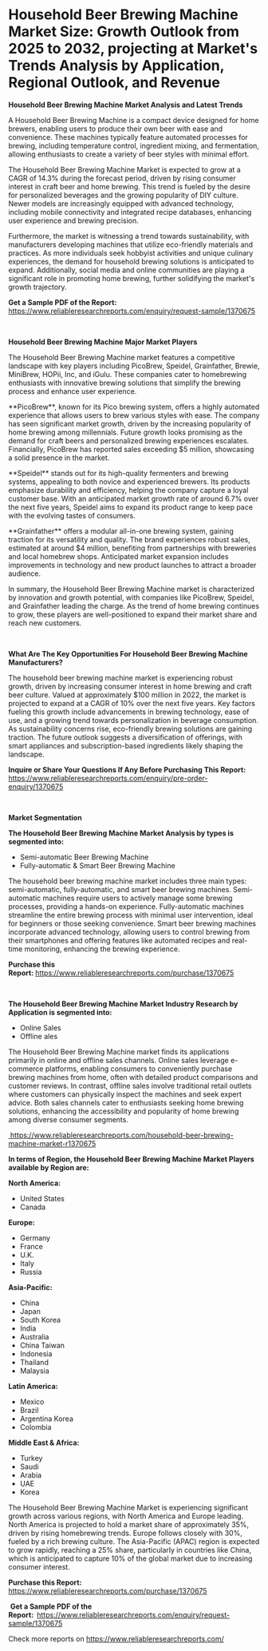 <p><h1>Household Beer Brewing Machine Market Size: Growth Outlook from 2025 to 2032, projecting at Market's Trends Analysis by Application, Regional Outlook, and Revenue</h1></p><p><strong>Household Beer Brewing Machine Market Analysis and Latest Trends</strong></p>
<p><p>A Household Beer Brewing Machine is a compact device designed for home brewers, enabling users to produce their own beer with ease and convenience. These machines typically feature automated processes for brewing, including temperature control, ingredient mixing, and fermentation, allowing enthusiasts to create a variety of beer styles with minimal effort.</p><p>The Household Beer Brewing Machine Market is expected to grow at a CAGR of 14.3% during the forecast period, driven by rising consumer interest in craft beer and home brewing. This trend is fueled by the desire for personalized beverages and the growing popularity of DIY culture. Newer models are increasingly equipped with advanced technology, including mobile connectivity and integrated recipe databases, enhancing user experience and brewing precision.</p><p>Furthermore, the market is witnessing a trend towards sustainability, with manufacturers developing machines that utilize eco-friendly materials and practices. As more individuals seek hobbyist activities and unique culinary experiences, the demand for household brewing solutions is anticipated to expand. Additionally, social media and online communities are playing a significant role in promoting home brewing, further solidifying the market's growth trajectory.</p></p>
<p><strong>Get a Sample PDF of the Report:&nbsp;</strong> <a href="https://www.reliableresearchreports.com/enquiry/request-sample/1370675?utm_campaign=2201&utm_medium=2&utm_source=Github&utm_content=ia&utm_term=22032025&utm_id=household-beer-brewing-machine">https://www.reliableresearchreports.com/enquiry/request-sample/1370675</a></p>
<p>&nbsp;</p>
<p><strong>Household Beer Brewing Machine Major Market Players</strong></p>
<p><p>The Household Beer Brewing Machine market features a competitive landscape with key players including PicoBrew, Speidel, Grainfather, Brewie, MiniBrew, HOPii, Inc, and iGulu. These companies cater to homebrewing enthusiasts with innovative brewing solutions that simplify the brewing process and enhance user experience.</p><p>**PicoBrew**, known for its Pico brewing system, offers a highly automated experience that allows users to brew various styles with ease. The company has seen significant market growth, driven by the increasing popularity of home brewing among millennials. Future growth looks promising as the demand for craft beers and personalized brewing experiences escalates. Financially, PicoBrew has reported sales exceeding $5 million, showcasing a solid presence in the market.</p><p>**Speidel** stands out for its high-quality fermenters and brewing systems, appealing to both novice and experienced brewers. Its products emphasize durability and efficiency, helping the company capture a loyal customer base. With an anticipated market growth rate of around 6.7% over the next five years, Speidel aims to expand its product range to keep pace with the evolving tastes of consumers.</p><p>**Grainfather** offers a modular all-in-one brewing system, gaining traction for its versatility and quality. The brand experiences robust sales, estimated at around $4 million, benefiting from partnerships with breweries and local homebrew shops. Anticipated market expansion includes improvements in technology and new product launches to attract a broader audience.</p><p>In summary, the Household Beer Brewing Machine market is characterized by innovation and growth potential, with companies like PicoBrew, Speidel, and Grainfather leading the charge. As the trend of home brewing continues to grow, these players are well-positioned to expand their market share and reach new customers.</p></p>
<p>&nbsp;</p>
<p><strong>What Are The Key Opportunities For Household Beer Brewing Machine Manufacturers?</strong></p>
<p><p>The household beer brewing machine market is experiencing robust growth, driven by increasing consumer interest in home brewing and craft beer culture. Valued at approximately $100 million in 2022, the market is projected to expand at a CAGR of 10% over the next five years. Key factors fueling this growth include advancements in brewing technology, ease of use, and a growing trend towards personalization in beverage consumption. As sustainability concerns rise, eco-friendly brewing solutions are gaining traction. The future outlook suggests a diversification of offerings, with smart appliances and subscription-based ingredients likely shaping the landscape.</p></p>
<p><strong>Inquire or Share Your Questions If Any Before Purchasing This Report:</strong> <a href="https://www.reliableresearchreports.com/enquiry/pre-order-enquiry/1370675?utm_campaign=2201&utm_medium=2&utm_source=Github&utm_content=ia&utm_term=22032025&utm_id=household-beer-brewing-machine">https://www.reliableresearchreports.com/enquiry/pre-order-enquiry/1370675</a></p>
<p>&nbsp;</p>
<p><strong>Market Segmentation</strong></p>
<p><strong>The Household Beer Brewing Machine Market Analysis by types is segmented into:</strong></p>
<p><ul><li>Semi-automatic Beer Brewing Machine</li><li>Fully-automatic & Smart Beer Brewing Machine</li></ul></p>
<p><p>The household beer brewing machine market includes three main types: semi-automatic, fully-automatic, and smart beer brewing machines. Semi-automatic machines require users to actively manage some brewing processes, providing a hands-on experience. Fully-automatic machines streamline the entire brewing process with minimal user intervention, ideal for beginners or those seeking convenience. Smart beer brewing machines incorporate advanced technology, allowing users to control brewing from their smartphones and offering features like automated recipes and real-time monitoring, enhancing the brewing experience.</p></p>
<p><strong>Purchase this Report:&nbsp;</strong><a href="https://www.reliableresearchreports.com/purchase/1370675?utm_campaign=2201&utm_medium=2&utm_source=Github&utm_content=ia&utm_term=22032025&utm_id=household-beer-brewing-machine">https://www.reliableresearchreports.com/purchase/1370675</a></p>
<p>&nbsp;</p>
<p><strong>The Household Beer Brewing Machine Market Industry Research by Application is segmented into:</strong></p>
<p><ul><li>Online Sales</li><li>Offline ales</li></ul></p>
<p><p>The Household Beer Brewing Machine market finds its applications primarily in online and offline sales channels. Online sales leverage e-commerce platforms, enabling consumers to conveniently purchase brewing machines from home, often with detailed product comparisons and customer reviews. In contrast, offline sales involve traditional retail outlets where customers can physically inspect the machines and seek expert advice. Both sales channels cater to enthusiasts seeking home brewing solutions, enhancing the accessibility and popularity of home brewing among diverse consumer segments.</p></p>
<p><a href="https://www.reliableresearchreports.com/household-beer-brewing-machine-market-r1370675?utm_campaign=2201&utm_medium=2&utm_source=Github&utm_content=ia&utm_term=22032025&utm_id=household-beer-brewing-machine">&nbsp;https://www.reliableresearchreports.com/household-beer-brewing-machine-market-r1370675</a></p>
<p><strong>In terms of Region, the Household Beer Brewing Machine Market Players available by Region are:</strong></p>
<p>
    <p> <strong> North America: </strong>
        <ul>
            <li>United States</li>
            <li>Canada</li>
        </ul>
        </p> 
    <p> <strong> Europe: </strong>
        <ul>
            <li>Germany</li>
            <li>France</li>
            <li>U.K.</li>
            <li>Italy</li>
            <li>Russia</li>
        </ul>
        </p> 
    <p> <strong> Asia-Pacific: </strong>
        <ul>
            <li>China</li>
            <li>Japan</li>
            <li>South Korea</li>
            <li>India</li>
            <li>Australia</li>
            <li>China Taiwan</li>
            <li>Indonesia</li>
            <li>Thailand</li>
            <li>Malaysia</li>
        </ul>
        </p> 
    <p> <strong> Latin America: </strong>
        <ul>
            <li>Mexico</li>
            <li>Brazil</li>
            <li>Argentina Korea</li>
            <li>Colombia</li>
        </ul>
        </p> 
    <p> <strong> Middle East & Africa: </strong>
        <ul>
            <li>Turkey</li>
            <li>Saudi</li>
            <li>Arabia</li>
            <li>UAE</li>
            <li>Korea</li>
        </ul>
    </p>
    </p>
<p><p>The Household Beer Brewing Machine Market is experiencing significant growth across various regions, with North America and Europe leading. North America is projected to hold a market share of approximately 35%, driven by rising homebrewing trends. Europe follows closely with 30%, fueled by a rich brewing culture. The Asia-Pacific (APAC) region is expected to grow rapidly, reaching a 25% share, particularly in countries like China, which is anticipated to capture 10% of the global market due to increasing consumer interest.</p></p>
<p><strong>Purchase this Report: </strong><a href="https://www.reliableresearchreports.com/purchase/1370675?utm_campaign=2201&utm_medium=2&utm_source=Github&utm_content=ia&utm_term=22032025&utm_id=household-beer-brewing-machine">https://www.reliableresearchreports.com/purchase/1370675</a></p>
<p>&nbsp;<strong>Get a Sample PDF of the Report:&nbsp;&nbsp;</strong><a href="https://www.reliableresearchreports.com/enquiry/request-sample/1370675?utm_campaign=2201&utm_medium=2&utm_source=Github&utm_content=ia&utm_term=22032025&utm_id=household-beer-brewing-machine">https://www.reliableresearchreports.com/enquiry/request-sample/1370675</a></p>
<p><strong></strong></p>
<p>Check more reports on <a href="https://www.reliableresearchreports.com/?utm_campaign=2201&utm_medium=2&utm_source=Github&utm_content=ia&utm_term=22032025&utm_id=household-beer-brewing-machine">https://www.reliableresearchreports.com/</a></p>